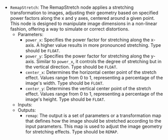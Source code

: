 - `RemapStretch`: The RemapStretch node applies a stretching transformation to images, adjusting their geometry based on specified power factors along the x and y axes, centered around a given point. This node is designed to manipulate image dimensions in a non-linear fashion, offering a way to simulate or correct distortions.
    - Parameters:
        - `power_x`: Specifies the power factor for stretching along the x-axis. A higher value results in more pronounced stretching. Type should be `FLOAT`.
        - `power_y`: Specifies the power factor for stretching along the y-axis. Similar to `power_x`, it controls the degree of stretching but in the vertical direction. Type should be `FLOAT`.
        - `center_x`: Determines the horizontal center point of the stretch effect. Values range from 0 to 1, representing a percentage of the image's width. Type should be `FLOAT`.
        - `center_y`: Determines the vertical center point of the stretch effect. Values range from 0 to 1, representing a percentage of the image's height. Type should be `FLOAT`.
    - Inputs:
    - Outputs:
        - `remap`: The output is a set of parameters or a transformation map that defines how the image should be stretched according to the input parameters. This map is used to adjust the image geometry for stretching effects. Type should be `REMAP`.
